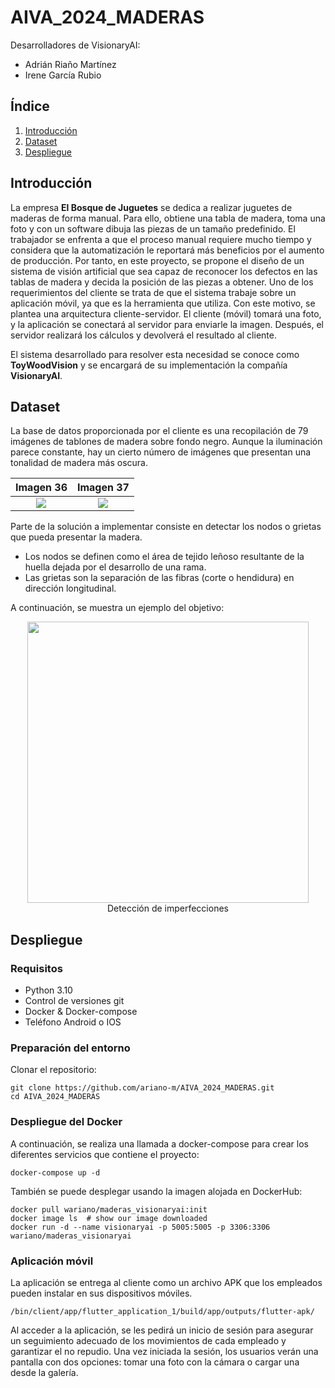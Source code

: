 # AIVA_2024_MADERAS

Desarrolladores de VisionaryAI:
 - Adrián Riaño Martínez
 - Irene García Rubio

## Índice
1. [Introducción](#id1)
2. [Dataset](#id2)
3. [Despliegue](#id3)


## Introducción <a name="id1"></a>
La empresa **El Bosque de Juguetes** se dedica a realizar juguetes de maderas de forma manual. Para ello, obtiene una tabla de madera, toma una foto y con un software dibuja las piezas de un tamaño predefinido.
El trabajador se enfrenta a que el proceso manual requiere mucho tiempo y considera que la automatización le reportará más beneficios por el aumento de producción. Por tanto, en este proyecto, se propone el diseño de un sistema de visión artificial que sea capaz de reconocer los defectos en las tablas de madera y decida la posición de las piezas a obtener. 
Uno de los requerimientos del cliente se trata de que el sistema trabaje sobre un aplicación móvil, ya que es la herramienta que utiliza. Con este motivo, se plantea una arquitectura cliente-servidor. El cliente (móvil) tomará una foto, y la aplicación se conectará al servidor para enviarle la imagen. Después, el servidor realizará los cálculos y devolverá el resultado al cliente.

El sistema desarrollado para resolver esta necesidad se conoce como **ToyWoodVision** y se encargará de su implementación la compañía **VisionaryAI**.

## Dataset <a name="id2"></a>
La base de datos proporcionada por el cliente es una recopilación de 79 imágenes de tablones de madera sobre fondo negro. Aunque la iluminación parece constante, hay un cierto número de imágenes que presentan una tonalidad de madera más oscura.


Imagen 36             |  Imagen 37
:-------------------------:|:-------------------------:
![](https://github.com/ariano-m/AIVA_2024_MADERAS/blob/main/dataset/MuestrasMaderas/25.png) | ![](https://github.com/ariano-m/AIVA_2024_MADERAS/blob/main/dataset/MuestrasMaderas/37.png)

Parte de la solución a implementar consiste en detectar los nodos o grietas que pueda presentar la madera.
- Los nodos se definen como el área de tejido leñoso resultante de la huella dejada por el desarrollo de una rama.
- Las grietas son la separación de las fibras (corte o hendidura) en dirección longitudinal.

A continuación, se muestra un ejemplo del objetivo:
<div align="center">
    <img src="https://github.com/ariano-m/AIVA_2024_MADERAS/assets/35432675/1adf935e-fe37-48d6-a50c-75f8982ac808" width="450">
   <div>Detección de imperfecciones</div>
</div> 


## Despliegue <a name="id3"></a>
### Requisitos
- Python 3.10
- Control de versiones git
- Docker \& Docker-compose
- Teléfono Android o IOS

### Preparación del entorno
Clonar el repositorio:

```
git clone https://github.com/ariano-m/AIVA_2024_MADERAS.git
cd AIVA_2024_MADERAS
```
### Despliegue del Docker
A continuación, se realiza una llamada a docker-compose para crear los diferentes servicios que contiene el proyecto:
```
docker-compose up -d
```
También se puede desplegar usando la imagen alojada en DockerHub:
```
docker pull wariano/maderas_visionaryai:init
docker image ls  # show our image downloaded
docker run -d --name visionaryai -p 5005:5005 -p 3306:3306 wariano/maderas_visionaryai
```


### Aplicación móvil
La aplicación se entrega al cliente como un archivo APK que los empleados pueden instalar en sus dispositivos móviles. 
```
/bin/client/app/flutter_application_1/build/app/outputs/flutter-apk/
```
Al acceder a la aplicación, se les pedirá un inicio de sesión para asegurar un seguimiento adecuado de los movimientos de cada empleado y garantizar el no repudio. Una vez iniciada la sesión, los usuarios verán una pantalla con dos opciones: tomar una foto con la cámara o cargar una desde la galería. 
